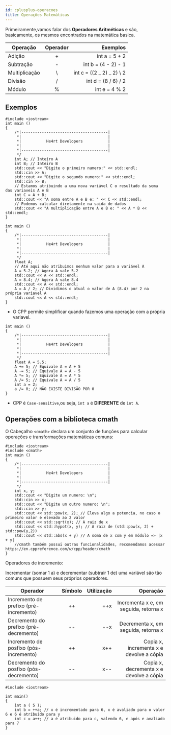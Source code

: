 ```yaml
---
id: cplusplus-operacoes
title: Operações Matemáticas
---
```


Primeiramente,vamos falar dos <strong>Operadores Aritméticas</strong> e são, basicamente, os mesmos encontrados na matemática basica.

| Operação      | Operador |                  Exemplos |
| ------------- | :------: | ------------------------: |
| Adição        |    +     |             int a = 5 + 2 |
| Subtração     |    -     |       int b = (4 - 2) - 1 |
| Multiplicação |    \     | int c = ((2 _ 2) _ 2) \ 2 |
| Divisão       |    /     |       int d = (8 / 6) / 2 |
| Módulo        |    %     |             int e = 4 % 2 |

## Exemplos

```cpp{0}
#include <iostream>
int main ()
{
    /*|--------------------------------------|
     *|                                      |
     *|           He4rt Developers           |
     *|                                      |
     *|--------------------------------------|
     */
    int A; // Inteiro A
    int B; // Inteiro B
    std::cout << "Digite o primeiro numero:" << std::endl;
    std::cin >> A;
    std::cout << "Digite o segundo numero:" << std::endl;
    std::cin >> B;
    // Estamos atribuindo a uma nova variável C o resultado da soma das variaveis A e B
    int C = A + B;
    std::cout << "A soma entre A e B e: " << C << std::endl;
    // Podemos calcular diretamente na saida de dados
    std::cout << "A multiplicação entre A e B e: " << A * B << std::endl;
}
```

```cpp{0}
int main ()
{
    /*|--------------------------------------|
     *|                                      |
     *|           He4rt Developers           |
     *|                                      |
     *|--------------------------------------|
     */
    float A;
    // Até aqui não atribuimos nenhum valor para a variável A
    A = 5.2; // Agora A vale 5.2
    std::cout << A << std::endl;
    A = 8.4; // Agora A vale 8.4
    std::cout << A << std::endl;
    A = A / 2; // Dividimos o atual o valor de A (8.4) por 2 na própria variavel A
    std::cout << A << std::endl;
}
```

- O CPP permite simplificar quando fazemos uma operação com a própria variavel.

```cpp{0}
int main ()
{
    /*|--------------------------------------|
     *|                                      |
     *|           He4rt Developers           |
     *|                                      |
     *|--------------------------------------|
     */
    float A = 5.5;
    A += 5; // Equivale A = A + 5
    A -= 5; // Equivale A = A - 5
    A *= 5; // Equivale A = A * 5
    A /= 5; // Equivale A = A / 5
    int a = 2;
    a /= 0; // NÃO EXISTE DIVISÃO POR 0
}
```

- CPP é `Case-sensitive`,ou seja, `int a` é <strong>DIFERENTE</strong> de `int A`.

## Operações com a biblioteca cmath

O Cabeçalho `<cmath>` declara um conjunto de funções para calcular operações e transformações matemáticas comuns:

```cpp{0}
#include <iostream>
#include <cmath>
int main ()
{
    /*|--------------------------------------|
     *|                                      |
     *|           He4rt Developers           |
     *|                                      |
     *|--------------------------------------|
     */
    int x, y;
    std::cout << "Digite um numero: \n";
    std::cin >> x;
    std::cout << "Digite um outro numero: \n";
    std::cin >> y;
    std::cout << std::pow(x, 2); // Eleva algo a potencia, no caso o primeiro valor é elevado ao 2 valor
    std::cout << std::sqrt(x); // A raiz de x
    std::cout << std::hypot(x, y); // A raiz de (std::pow(x, 2) + std::pow(y,2))
    std::cout << std::abs(x + y) // A soma de x com y em módulo => |x + y|
    //cmath também possui outras funcionalidades, recomendamos acessar https://en.cppreference.com/w/cpp/header/cmath
}
```

Operadores de incremento:

Incrementar (somar 1 a) e decrementar (subtrair 1 de) uma variável são tão comuns que possuem seus próprios operadores.

| Operador                               | Símbolo | Utilização |                                Operação |
| -------------------------------------- | :-----: | ---------: | --------------------------------------: |
| Incremento de prefixo (pré-incremento) |   ++    |        ++x |   Incrementa x e, em seguida, retorna x |
| Decremento do prefixo (pré-decremento) |   --    |        --x |     Decrementa x, em seguida, retorna x |
| Incremento de posfixo (pós-incremento) |   ++    |        x++ | Copia x, incrementa x e devolve a cópia |
| Decremento do posfixo (pós-decremento) |   --    |        x-- | Copia x, decrementa x e devolve a cópia |

```cpp{0}
#include <iostream>

int main()
{
    int a ( 5 );
    int b = ++a; // x é incrementado para 6, x é avaliado para o valor 6 e 6 é atribuído para y
    int c = a++; // a é atribuido para c, valendo 6, e após e avaliado para 7
}
```
